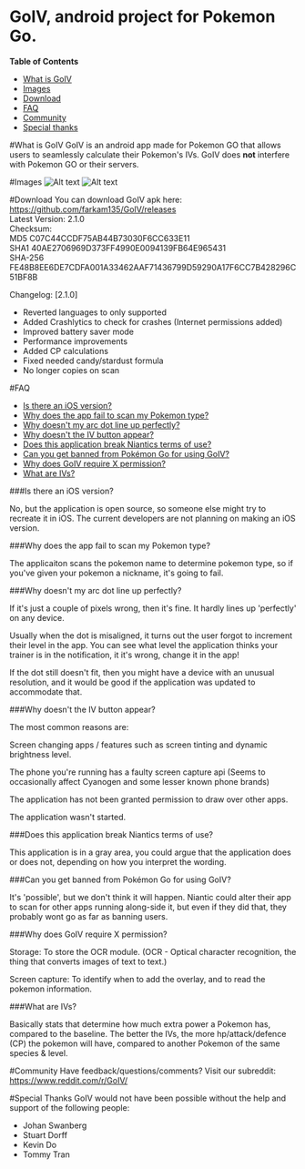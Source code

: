 GoIV, android project for Pokemon Go.
=====================

**Table of Contents**

- [What is GoIV](#what-is-goiv)
- [Images](#images)
- [Download](#download)
- [FAQ](#faq)
- [Community](#community)
- [Special thanks](#special-thanks)

#What is GoIV
GoIV is an android app made for Pokemon GO that allows users to seamlessly calculate their Pokemon's IVs. GoIV does <b>not</b> interfere with Pokemon GO or their servers.

#Images
![Alt text](https://i.imgur.com/bvRfmZV.jpg "Seamlessly Overlays an IV Button")
![Alt text](https://i.imgur.com/aNHUEVI.jpg "Seamlessly Overlays an IV Button")

#Download
You can download GoIV apk here: https://github.com/farkam135/GoIV/releases    
Latest Version: 2.1.0  
Checksum:  
MD5 C07C44CCDF75AB44B73030F6CC633E11  
SHA1 40AE2706969D373FF4990E0094139FB64E965431  
SHA-256 FE48B8EE6DE7CDFA001A33462AAF71436799D59290A17F6CC7B428296C51BF8B   

Changelog:
[2.1.0]  
* Reverted languages to only supported
* Added Crashlytics to check for crashes (Internet permissions added)
* Improved battery saver mode
* Performance improvements
* Added CP calculations
* Fixed needed candy/stardust formula
* No longer copies on scan


#FAQ

- [Is there an iOS version?](#is-there-an-ios-version)
- [Why does the app fail to scan my Pokemon type?](#why-does-the-app-fail-to-scan-my-pokemon-type)
- [Why doesn't my arc dot line up perfectly?](#why-doesn't-my-arc-dot-line-up-perfectly)
- [Why doesn't the IV button appear?](#why-doesn't-the-iv-button-appear)
- [Does this application break Niantics terms of use?](#does-this-application-break-niantics-terms-of-use)
- [Can you get banned from Pokémon Go for using GoIV?](#can-you-get-banned-from-pokémon-go-for-using-goivd)
- [Why does GoIV require X permission?](#why-does-goiv-require-x-permission)
- [What are IVs?](#what-are-ivs)

###Is there an iOS version?

No, but the application is open source, so someone else might try to recreate it in iOS. The current developers are not planning on making an iOS version.

###Why does the app fail to scan my Pokemon type?

The applicaiton scans the pokemon name to determine pokemon type, so if you've given your pokemon a nickname, it's going to fail.

###Why doesn't my arc dot line up perfectly?

If it's just a couple of pixels wrong, then it's fine. It hardly lines up 'perfectly' on any device.

Usually when the dot is misaligned, it turns out the user forgot to increment their level in the app. You can see what level the application thinks your trainer is in the notification, it it's wrong, change it in the app!

If the dot still doesn't fit, then you might have a device with an unusual resolution, and it would be good if the application was updated to accommodate that.

###Why doesn't the IV button appear?

The most common reasons are:

Screen changing apps / features such as screen tinting and dynamic brightness level.

The phone you're running has a faulty screen capture api (Seems to occasionally affect Cyanogen and some lesser known phone brands)

The application has not been granted permission to draw over other apps.

The application wasn't started.

###Does this application break Niantics terms of use?

This application is in a gray area, you could argue that the application does or does not, depending on how you interpret the wording.

###Can you get banned from Pokémon Go for using GoIV?

It's 'possible', but we don't think it will happen. Niantic could alter their app to scan for other apps running along-side it, but even if they did that, they probably wont go as far as banning users.

###Why does GoIV require X permission?

Storage:
To store the OCR module. (OCR - Optical character recognition, the thing that converts images of text to text.)

Screen capture:
To identify when to add the overlay, and to read the pokemon information.

###What are IVs?

Basically stats that determine how much extra power a Pokemon has, compared to the baseline. The better the IVs, the more hp/attack/defence (CP) the pokemon will have, compared to another Pokemon of the same species & level.

#Community
Have feedback/questions/comments? Visit our subreddit: https://www.reddit.com/r/GoIV/

#Special Thanks
GoIV would not have been possible without the help and support of the following people:  
 - Johan Swanberg  
 - Stuart Dorff  
 - Kevin Do  
 - Tommy Tran  
